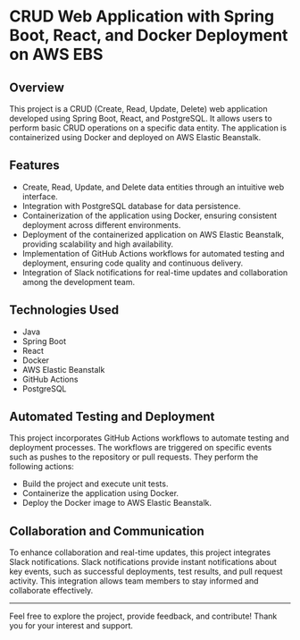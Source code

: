 # CRUD Web Application with Spring Boot, React, and Docker Deployment on AWS EBS



## Overview
This project is a CRUD (Create, Read, Update, Delete) web application developed using Spring Boot, React, and PostgreSQL. It allows users to perform basic CRUD operations on a specific data entity. The application is containerized using Docker and deployed on AWS Elastic Beanstalk. 

## Features
- Create, Read, Update, and Delete data entities through an intuitive web interface.
- Integration with PostgreSQL database for data persistence.
- Containerization of the application using Docker, ensuring consistent deployment across different environments.
- Deployment of the containerized application on AWS Elastic Beanstalk, providing scalability and high availability.
- Implementation of GitHub Actions workflows for automated testing and deployment, ensuring code quality and continuous delivery.
- Integration of Slack notifications for real-time updates and collaboration among the development team.

## Technologies Used
- Java
- Spring Boot
- React
- Docker
- AWS Elastic Beanstalk
- GitHub Actions
- PostgreSQL

## Automated Testing and Deployment
This project incorporates GitHub Actions workflows to automate testing and deployment processes. The workflows are triggered on specific events such as pushes to the repository or pull requests. They perform the following actions:
- Build the project and execute unit tests.
- Containerize the application using Docker.
- Deploy the Docker image to AWS Elastic Beanstalk.

## Collaboration and Communication
To enhance collaboration and real-time updates, this project integrates Slack notifications. Slack notifications provide instant notifications about key events, such as successful deployments, test results, and pull request activity. This integration allows team members to stay informed and collaborate effectively.

------------------

Feel free to explore the project, provide feedback, and contribute! Thank you for your interest and support.
